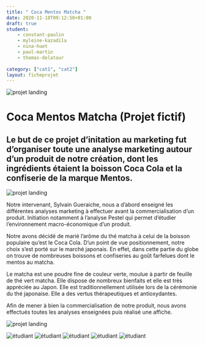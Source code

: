 ```yaml
---
title: " Coca Mentos Matcha "
date: 2020-11-18T09:12:50+01:00
draft: true
student:
    - constant-paulin
    - myleine-kazadila
    - nina-huet
    - paul-martin
    - thomas-delatour
   
category: ["cat1", "cat2"]   
layout: ficheprojet
---
```


![projet landing](/imagesprojets/Coca-Mentos-Matcha/images/cmm01.png#firstimg)

# Coca Mentos Matcha (Projet fictif)

## Le but de ce projet d’initation au marketing fut d’organiser toute une analyse marketing autour d’un produit de notre création, dont les ingrédients étaient la boisson Coca Cola et la confiserie de la marque Mentos.

![projet landing](/imagesprojets/Coca-Mentos-Matcha/images/cmm02.png#secondimg)


Notre intervenant, Sylvain Gueraiche, nous a d’abord enseigné les différentes analyses marketing à effectuer avant la commercialisation d’un produit. Initiation notamment à l’analyse Pestel qui permet d’étudier l’environnement macro-économique d’un produit.

Notre avons décidé de marié l’arôme du thé matcha à celui de la boisson populaire qu’est le Coca Cola. D’un point de vue positionnement, notre choix s’est porté sur le marché japonais. En effet, dans cette partie du globe on trouve de nombreuses boissons et confiseries au goût farfelues dont le mentos au matcha.

Le matcha est une poudre fine de couleur verte, moulue à partir de feuille de thé vert matcha. Elle dispose de nombreux bienfaits et elle est très appréciée au Japon. Elle est traditionnellement utilisée lors de la cérémonie du thé japonaise. Elle a des vertus thérapeutiques et antioxydantes.

Afin de mener à bien la commercialisation de notre produit, nous avons effectués toutes les analyses enseignées puis réalisé une affiche.

![projet landing](/imagesprojets/Coca-Mentos-Matcha/images/cmm03.jpg#thirdimg)

![étudiant](/imagesprojets/Coca-Mentos-Matcha/participants/constantpaulinwd.png#center)
![étudiant](/imagesprojets/Coca-Mentos-Matcha/participants/myleinekazadilam.png#center)
![étudiant](/imagesprojets/Coca-Mentos-Matcha/participants/ninahuetwd.jpg#center)
![étudiant](/imagesprojets/Coca-Mentos-Matcha/participants/paulmartinm.png#center)
![étudiant](/imagesprojets/Coca-Mentos-Matcha/participants/thomasdelatourm.png#center)